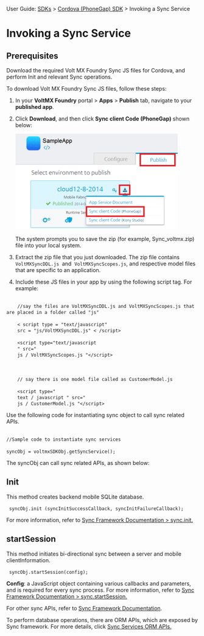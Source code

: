                              

User Guide: [SDKs](../Foundry_SDKs.md) > [Cordova (PhoneGap) SDK](Installing_PhoneGap_SDK.md) > Invoking a Sync Service

Invoking a Sync Service
=======================

Prerequisites
-------------

Download the required Volt MX Foundry Sync JS files for Cordova, and perform Init and relevant Sync operations.

To download Volt MX Foundry Sync JS files, follow these steps:

1.  In your **VoltMX Foundry** portal > **Apps** > **Publish** tab, navigate to your **published app**.
2.  Click **Download**, and then click **Sync client Code (PhoneGap)** shown below:
    
    ![](../Resources/Images/JS/Sync_client_Code_426x251.png)
    
    The system prompts you to save the zip (for example, Sync\_voltmx.zip) file into your local system.
    
3.  Extract the zip file that you just downloaded. The zip file contains `VoltMXSyncDDL.js`  and  `VoltMXSyncScopes.js`, and respective model files that are specific to an application.
    
4.  Include these JS files in your app by using the following script tag. For example:
```
 
    //say the files are VoltMXSyncDDL.js and VoltMXSyncScopes.js that are placed in a folder called "js"
    
    < script type = "text/javascript"
    src = "js/VoltMXSyncDDL.js" < /script>
    
    <script type="text/javascript
    " src="
    js / VoltMXSyncScopes.js "</script>
    
    
    
    // say there is one model file called as CustomerModel.js
    
    <script type="
    text / javascript " src="
    js / CustomerModel.js "</script>
```

Use the following code for instantiating sync object to call sync related APIs.

```
 
//Sample code to instantiate sync services

syncObj = voltmxSDKObj.getSyncService();
```

The syncObj can call sync related APIs, as shown below:

Init
----

This method creates backend mobile SQLite database.

```
 syncObj.init (syncInitSuccessCallback, syncInitFailureCallback);
```

For more information, refer to [Sync Framework Documentation > sync.init.](../../../../Foundry/vmf_sync_orm_api_guide/Content/Application_Level.md#sync.init)

startSession
------------

This method initiates bi-directional sync between a server and mobile clientInformation.

```
 syncObj.startSession(config);
```

**Config**: a JavaScript object containing various callbacks and parameters, and is required for every sync process. For more information, refer to [Sync Framework Documentation > sync.startSession.](../../../../Foundry/vmf_sync_orm_api_guide/Content/Application_Level.md#sync.startSession)

For other sync APIs, refer to [Sync Framework Documentation](../../../../Foundry/vmf_sync_orm_api_guide/Content/homepage.md).

To perform database operations, there are ORM APIs, which are exposed by Sync framework. For more details, click [Sync Services ORM APIs.](../../../../Foundry/vmf_sync_orm_api_guide/Content/homepage.md)
